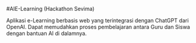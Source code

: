 #AIE-Learning (Hackathon Sevima)

Aplikasi e-Learning berbasis web yang terintegrasi dengan ChatGPT dari OpenAI. Dapat memudahkan proses pembelajaran antara Guru dan Siswa dengan bantuan AI di dalamnya.
